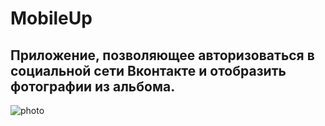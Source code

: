 # MobileUp

## Приложение, позволяющее авторизоваться в социальной сети Вконтакте и отобразить фотографии из альбома. 

![photo](https://ibb.co/JzJfQfW/2022-09-26-12-26-00.png)
